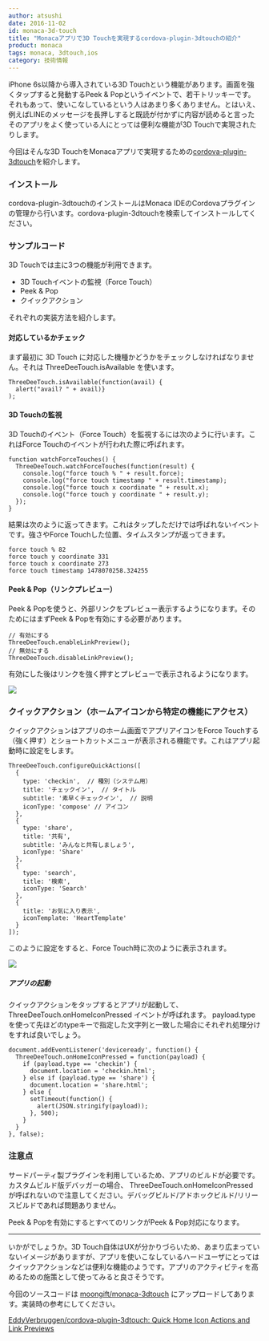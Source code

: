 ```yaml
---
author: atsushi
date: 2016-11-02
id: monaca-3d-touch
title: "Monacaアプリで3D Touchを実現するcordova-plugin-3dtouchの紹介"
product: monaca
tags: monaca, 3dtouch,ios
category: 技術情報
---
```


iPhone 6s以降から導入されている3D Touchという機能があります。画面を強くタップすると発動するPeek & Popというイベントで、若干トリッキーです。それもあって、使いこなしているという人はあまり多くありません。とはいえ、例えばLINEのメッセージを長押しすると既読が付かずに内容が読めると言ったそのアプリをよく使っている人にとっては便利な機能が3D Touchで実現されたりします。

今回はそんな3D TouchをMonacaアプリで実現するための[cordova-plugin-3dtouch](https://github.com/EddyVerbruggen/cordova-plugin-3dtouch)を紹介します。

### インストール

cordova-plugin-3dtouchのインストールはMonaca IDEのCordovaプラグインの管理から行います。cordova-plugin-3dtouchを検索してインストールしてください。

### サンプルコード

3D Touchでは主に3つの機能が利用できます。

- 3D Touchイベントの監視（Force Touch）
- Peek & Pop
- クイックアクション

それぞれの実装方法を紹介します。

#### 対応しているかチェック

まず最初に 3D Touch に対応した機種かどうかをチェックしなければなりません。それは ThreeDeeTouch.isAvailable を使います。

```
ThreeDeeTouch.isAvailable(function(avail) {
  alert("avail? " + avail)}
);
```

#### 3D Touchの監視

3D Touchのイベント（Force Touch）を監視するには次のように行います。これはForce Touchのイベントが行われた際に呼ばれます。

```
function watchForceTouches() {
  ThreeDeeTouch.watchForceTouches(function(result) {
    console.log("force touch % " + result.force);
    console.log("force touch timestamp " + result.timestamp);
    console.log("force touch x coordinate " + result.x);
    console.log("force touch y coordinate " + result.y);
  });
}
```

結果は次のように返ってきます。これはタップしただけでは呼ばれないイベントです。強さやForce Touchした位置、タイムスタンプが返ってきます。

```
force touch % 82
force touch y coordinate 331
force touch x coordinate 273
force touch timestamp 1478070258.324255
```

#### Peek & Pop（リンクプレビュー）

Peek & Popを使うと、外部リンクをプレビュー表示するようになります。そのためにはまずPeek & Popを有効にする必要があります。

```
// 有効にする
ThreeDeeTouch.enableLinkPreview();
// 無効にする
ThreeDeeTouch.disableLinkPreview();
```

有効にした後はリンクを強く押すとプレビューで表示されるようになります。

![](/blog/content/images/2016/Nov/monaca-3dtouch-1.gif)

### クイックアクション（ホームアイコンから特定の機能にアクセス）

クイックアクションはアプリのホーム画面でアプリアイコンをForce Touchする（強く押す）とショートカットメニューが表示される機能です。これはアプリ起動時に設定をします。

```
ThreeDeeTouch.configureQuickActions([
  {
    type: 'checkin',  // 種別（システム用）
    title: 'チェックイン',  // タイトル
    subtitle: '素早くチェックイン',  // 説明
    iconType: 'compose' // アイコン
  },
  {
    type: 'share',
    title: '共有',
    subtitle: 'みんなと共有しましょう',
    iconType: 'Share'
  },
  {
    type: 'search',
    title: '検索',
    iconType: 'Search'
  },
  {
    title: 'お気に入り表示',
    iconTemplate: 'HeartTemplate'
  }
]);
```

このように設定をすると、Force Touch時に次のように表示されます。

![](/blog/content/images/2016/Nov/monaca-3dtouch-2.png)

##### アプリの起動

クイックアクションをタップするとアプリが起動して、 ThreeDeeTouch.onHomeIconPressed イベントが呼ばれます。 payload.type を使って先ほどのtypeキーで指定した文字列と一致した場合にそれぞれ処理分けをすれば良いでしょう。

```
document.addEventListener('deviceready', function() {
  ThreeDeeTouch.onHomeIconPressed = function(payload) {
    if (payload.type == 'checkin') {
      document.location = 'checkin.html';
    } else if (payload.type == 'share') {
      document.location = 'share.html';
    } else {
      setTimeout(function() {
        alert(JSON.stringify(payload));
      }, 500);
    }
  }
}, false);
```

### 注意点

サードパーティ製プラグインを利用しているため、アプリのビルドが必要です。
カスタムビルド版デバッガーの場合、 ThreeDeeTouch.onHomeIconPressed が呼ばれないので注意してください。デバッグビルド/アドホックビルド/リリースビルドであれば問題ありません。

Peek & Popを有効にするとすべてのリンクがPeek & Pop対応になります。

----

いかがでしょうか。3D Touch自体はUXが分かりづらいため、あまり広まっていないイメージがありますが、アプリを使いこなしているハードユーザにとってはクイックアクションなどは便利な機能のようです。アプリのアクティビティを高めるための施策として使ってみると良さそうです。

今回のソースコードは [moongift/monaca-3dtouch](https://github.com/moongift/monaca-3dtouch) にアップロードしてあります。実装時の参考にしてください。

[EddyVerbruggen/cordova-plugin-3dtouch: Quick Home Icon Actions and Link Previews](https://github.com/EddyVerbruggen/cordova-plugin-3dtouch)
